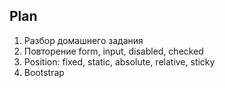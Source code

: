 ## Plan

1. Разбор домашнего задания
2. Повторение form, input, disabled, checked
3. Position: fixed, static, absolute, relative, sticky
4. Bootstrap













